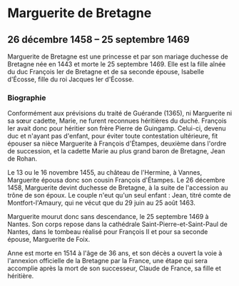 # Marguerite de Bretagne


## 26 décembre 1458 – 25 septembre 1469

Marguerite de Bretagne est une princesse et par son mariage duchesse de Bretagne née en 1443 et morte le 25 septembre 1469. Elle est la fille aînée du duc François Ier de Bretagne et de sa seconde épouse, Isabelle d'Écosse, fille du roi Jacques Ier d'Écosse.

### Biographie

Conformément aux prévisions du traité de Guérande (1365), ni Marguerite ni sa sœur cadette, Marie, ne furent reconnues héritières du duché. François Ier avait donc pour héritier son frère Pierre de Guingamp. Celui-ci, devenu duc et n'ayant pas d'enfant, pour éviter toute contestation ultérieure, fit épouser sa nièce Marguerite à François d'Étampes, deuxième dans l'ordre de succession, et la cadette Marie au plus grand baron de Bretagne, Jean de Rohan.

Le 13 ou le 16 novembre 1455, au château de l'Hermine, à Vannes, Marguerite épousa donc son cousin François d'Étampes. Le 26 décembre 1458, Marguerite devint duchesse de Bretagne, à la suite de l'accession au trône de son époux. Le couple n'eut qu'un seul enfant : Jean, titré comte de Montfort-l'Amaury, qui ne vécut que du 29 juin au 25 août 1463.

Marguerite mourut donc sans descendance, le 25 septembre 1469 à Nantes. Son corps repose dans la cathédrale Saint-Pierre-et-Saint-Paul de Nantes, dans le tombeau réalisé pour François II et pour sa seconde épouse, Marguerite de Foix.

Anne est morte en 1514 à l'âge de 36 ans, et son décès a ouvert la voie à l'annexion officielle de la Bretagne par la France, une étape qui sera accomplie après la mort de son successeur, Claude de France, sa fille et héritière.